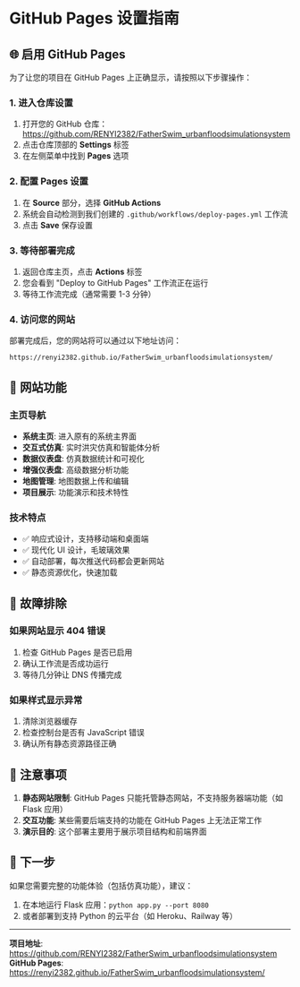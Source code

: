 # GitHub Pages 设置指南

## 🌐 启用 GitHub Pages

为了让您的项目在 GitHub Pages 上正确显示，请按照以下步骤操作：

### 1. 进入仓库设置
1. 打开您的 GitHub 仓库：https://github.com/RENYI2382/FatherSwim_urbanfloodsimulationsystem
2. 点击仓库顶部的 **Settings** 标签
3. 在左侧菜单中找到 **Pages** 选项

### 2. 配置 Pages 设置
1. 在 **Source** 部分，选择 **GitHub Actions**
2. 系统会自动检测到我们创建的 `.github/workflows/deploy-pages.yml` 工作流
3. 点击 **Save** 保存设置

### 3. 等待部署完成
1. 返回仓库主页，点击 **Actions** 标签
2. 您会看到 "Deploy to GitHub Pages" 工作流正在运行
3. 等待工作流完成（通常需要 1-3 分钟）

### 4. 访问您的网站
部署完成后，您的网站将可以通过以下地址访问：
```
https://renyi2382.github.io/FatherSwim_urbanfloodsimulationsystem/
```

## 🎯 网站功能

### 主页导航
- **系统主页**: 进入原有的系统主界面
- **交互式仿真**: 实时洪灾仿真和智能体分析
- **数据仪表盘**: 仿真数据统计和可视化
- **增强仪表盘**: 高级数据分析功能
- **地图管理**: 地图数据上传和编辑
- **项目展示**: 功能演示和技术特性

### 技术特点
- ✅ 响应式设计，支持移动端和桌面端
- ✅ 现代化 UI 设计，毛玻璃效果
- ✅ 自动部署，每次推送代码都会更新网站
- ✅ 静态资源优化，快速加载

## 🔧 故障排除

### 如果网站显示 404 错误
1. 检查 GitHub Pages 是否已启用
2. 确认工作流是否成功运行
3. 等待几分钟让 DNS 传播完成

### 如果样式显示异常
1. 清除浏览器缓存
2. 检查控制台是否有 JavaScript 错误
3. 确认所有静态资源路径正确

## 📝 注意事项

1. **静态网站限制**: GitHub Pages 只能托管静态网站，不支持服务器端功能（如 Flask 应用）
2. **交互功能**: 某些需要后端支持的功能在 GitHub Pages 上无法正常工作
3. **演示目的**: 这个部署主要用于展示项目结构和前端界面

## 🚀 下一步

如果您需要完整的功能体验（包括仿真功能），建议：
1. 在本地运行 Flask 应用：`python app.py --port 8080`
2. 或者部署到支持 Python 的云平台（如 Heroku、Railway 等）

---

**项目地址**: https://github.com/RENYI2382/FatherSwim_urbanfloodsimulationsystem  
**GitHub Pages**: https://renyi2382.github.io/FatherSwim_urbanfloodsimulationsystem/